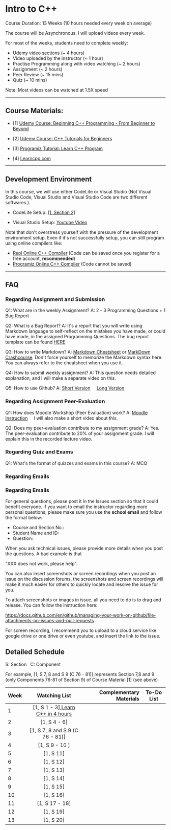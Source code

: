 # Intro to C++

Course Duration: 13 Weeks (10 hours needed every week on average)

The course will be Asynchronous. I will upload videos every week. 

For most of the weeks, students need to complete weekly:

- Udemy video sections (~ 4 hours) 
- Video uploaded by the instructor (~ 1 hour) 
- Practise Programming along with video watching (~ 2 hours)
- Assignment (~ 2 hours)
- Peer Review (~ 15 mins)
- Quiz (~ 10 mins)

Note: Most videos can be watched at 1.5X speed

---


## Course Materials:

- [1] [Udemy Course: Beginning C++ Programming - From Beginner to Beyond](https://www.udemy.com/course/beginning-c-plus-plus-programming/)

- [2] [Udemy Course: C++ Tutorials for Beginners](https://www.udemy.com/course/free-learn-c-tutorial-beginners)

- [3] [Programiz Tutorial: Learn C++ Program](https://www.programiz.com/cpp-programming)

- [4] [Learncpp.com](https://learncpp.com)

---


## Development Environment

In this course, we will use either CodeLite or Visual Studio (Not Visual Studio Code, Visual Studio and Visual Studio Code are two different softwares.). 

- CodeLite Setup: [[1, Section 2]](https://www.udemy.com/course/beginning-c-plus-plus-programming/learn/lecture/18801420#overview)

- Visual Studio  Setup: [Youtube Video](https://youtu.be/qeH9Xv_90KM)

Note that don't overstress yourself with the pressure of the development environment setup. Even if it's not successfully setup, you can still program using online compilers like:

- [Repl Online C++ Compiler](https://repl.it/languages/cpp) (Code can be saved once you register for a free account, **recommended**)
- [Programiz Online C++ Compiler](https://www.programiz.com/cpp-programming/online-compiler/) (Code cannot be saved)

---


## FAQ

### Regarding Assignment and Submission

Q1: What are in the weekly Assignment? A: 2 - 3 Programming Questions +  1 Bug Report
 
Q2: What is a Bug Report? A: It's a report that you will write using Markdown language to self-reflect on the mistakes you have made, or could have made, in the assigned Programming Questions. The bug report template can be found [HERE](bug-report-template.md)

Q3: How to write Markdown? A: [Markdown Cheatsheet](https://github.com/adam-p/markdown-here/wiki/Markdown-Cheatsheet) or [MarkDown Crashcourse](https://youtu.be/HUBNt18RFbo). Don't force yourself to memorize the Markdown syntax here. You can always refer to the cheatsheet when you use it. 

Q4: How to submit weekly assignment? A: This question needs detailed explanation, and I will make a separate video on this. 
 
Q5: How to use Github? A:  [Short Version](https://youtu.be/iv8rSLsi1xo) &nbsp; &nbsp;
   [Long Version](https://youtu.be/RGOj5yH7evk)
   
### Regarding Assignment Peer-Evaluation

Q1: How does Moodle Workshop (Peer Evaluation) work? A: [Moodle Instruction](https://docs.moodle.org/39/en/Using_Workshop) &nbsp; &nbsp; I will also make a short video about this. 

Q2: Does my peer-evaluation contribute to my assignment grade? A: Yes. The peer-evaluation contribute to 20% of your assignment grade. I will explain this in the recorded lecture video. 

### Regarding Quiz and Exams

Q1: What's the format of quizzes and exams in this course? A: MCQ

### Regarding Emails
### Regarding Emails
For general questions, please post it in the Issues section so that it could benefit everyone. 
If you want to email the instructor regarding more personal questions, please make sure you use the **school email** and follow the format below:

- Course and Section No.:
- Student Name and ID:
- Question:

When you ask technical issues, please provide more details when you post the questions. A bad example is that

"XXX does not work, please help". 

You can also insert screenshots or screen recordings when you post an issue on the discussion forums, the screenshots and screen recordings will  make it much easier for others to quickly locate and resolve the issue for you.

To attach screenshots or images in issue, all you need to do is to drag and release. You can follow the instruction here:

https://docs.github.com/en/github/managing-your-work-on-github/file-attachments-on-issues-and-pull-requests

For screen recording, I recommend you to upload to a cloud service like google drive or one drive or even youtube, and insert the link to the issue. 

## Detailed Schedule
 
S: Section  &nbsp; C: Component

For example, [1, S 7, 8 and S 9 (C 76 - 81)]    represents Section 7,8 and 9 (only Components 76-81 of Section 9) of Course Material [1] (see above)
 
| Week | Watching List                                                    | Complementary Materials|To-Do List|
| -----|:----------------------------------------------------------------:| ----------------------:|:--------:|
| 1    | [1, S 1 - 3],[Learn C++ in 4 hours](https://youtu.be/vLnPwxZdW4Y)|                        |          |
| 2    | [1, S 4 - 6]                                                     |                        |          |
| 3    | [1, S 7, 8 and S 9 (C 76 - 81)]                                  |                        |          |
| 4    | [1, S 9 - 10 ]                                                   |                        |          |                          
| 5    | [1, S 11]                                                        |                        |          |
| 6    | [1, S 12]                                                        |                        |          |
| 7    | [1, S 13]                                                        |                        |          |
| 8    | [1, S 14]                                                        |                        |          |
| 9    | [1, S 15]                                                        |                        |          |
| 10   | [1, S 16]                                                        |                        |          |
| 11   | [1, S 17 - 18]                                                   |                        |          |
| 12   | [1, S 19]                                                        |                        |          |
| 13   | [1, S 20]                                                        |                        |          |




